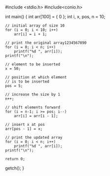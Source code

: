#include <stdio.h>
#include<conio.h>
 
int main()
{
    int arr[100] = { 0 };
    int i, x, pos, n = 10;
 
    // initial array of size 10
    for (i = 0; i < 10; i++)
        arr[i] = i + 1;
 
    // print the original array1234567890
    for (i = 0; i < n; i++)
        printf("%d ", arr[i]);
    printf("\n");
 
    // element to be inserted
    x = 50;
 
    // position at which element
    // is to be inserted
    pos = 5;
 
    // increase the size by 1
    n++;
 
    // shift elements forward
    for (i = n-1; i >= pos; i--)
        arr[i] = arr[i - 1];
 
    // insert x at pos
    arr[pos - 1] = x;
 
    // print the updated array
    for (i = 0; i < n; i++)
        printf("%d ", arr[i]);
    printf("\n");
 
    return 0;
getch();
}
